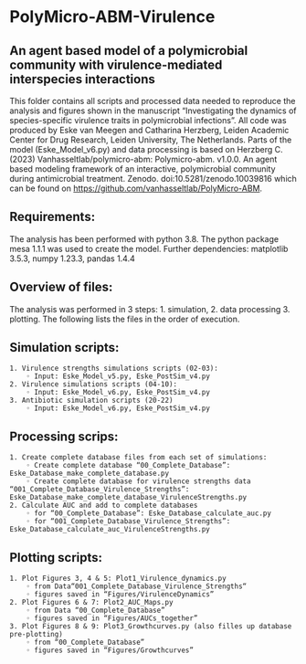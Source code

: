# PolyMicro-ABM-Virulence
## An agent based model of a polymicrobial community with virulence-mediated interspecies interactions

This folder contains all scripts and processed data needed to reproduce the analysis and figures shown in the manuscript “Investigating the dynamics of species-specific virulence traits in polymicrobial infections”. All code was produced by Eske van Meegen and Catharina Herzberg, Leiden Academic Center for Drug Research, Leiden University, The Netherlands. Parts of the model (Eske_Model_v6.py) and data processing is based on Herzberg C. (2023) Vanhasseltlab/polymicro-abm: Polymicro-abm. v1.0.0. An agent based modeling framework of an interactive, polymicrobial community during antimicrobial treatment. Zenodo.  doi:10.5281/zenodo.10039816 which can be found on https://github.com/vanhasseltlab/PolyMicro-ABM.

## Requirements:
The analysis has been performed with python 3.8. The python package mesa 1.1.1 was used to create the model. Further dependencies: matplotlib 3.5.3, numpy 1.23.3, pandas 1.4.4

## Overview of files: 

The analysis was performed in 3 steps: 1. simulation, 2. data processing 3. plotting. The following lists the files in the order of execution.

## Simulation scripts:

    1. Virulence strengths simulations scripts (02-03):
        ◦ Input: Eske_Model_v5.py, Eske_PostSim_v4.py
    2. Virulence simulations scripts (04-10):
        ◦ Input: Eske_Model_v6.py, Eske_PostSim_v4.py
    3. Antibiotic simulation scripts (20-22)
        ◦ Input: Eske_Model_v6.py, Eske_PostSim_v4.py

## Processing scrips:

    1. Create complete database files from each set of simulations:
        ◦ Create complete database “00_Complete_Database”: Eske_Database_make_complete_database.py
        ◦ Create complete database for virulence strengths data “001_Complete_Database_Virulence_Strengths”: Eske_Database_make_complete_database_VirulenceStrengths.py
    2. Calculate AUC and add to complete databases
        ◦ for “00_Complete_Database”: Eske_Database_calculate_auc.py
        ◦ for “001_Complete_Database_Virulence_Strengths”: Eske_Database_calculate_auc_VirulenceStrengths.py
          
## Plotting scripts:

    1. Plot Figures 3, 4 & 5: Plot1_Virulence_dynamics.py
        ◦ from Data“001_Complete_Database_Virulence_Strengths“
        ◦ figures saved in “Figures/VirulenceDynamics”
    2. Plot Figures 6 & 7: Plot2_AUC_Maps.py 
        ◦ from Data “00_Complete_Database”
        ◦ figures saved in “Figures/AUCs_together”
    3. Plot Figures 8 & 9: Plot3_Growthcurves.py (also filles up database pre-plotting) 
        ◦ from “00_Complete_Database”
        ◦ figures saved in “Figures/Growthcurves”
